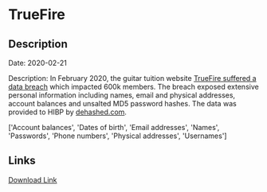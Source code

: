 # TrueFire

## Description

Date: 2020-02-21

Description:
In February 2020, the guitar tuition website <a href="https://guitar.com/news/industry-news/truefire-data-breach/" target="_blank" rel="noopener">TrueFire suffered a data breach</a> which impacted 600k members. The breach exposed extensive personal information including names, email and physical addresses, account balances and unsalted MD5 password hashes. The data was provided to HIBP by <a href="https://dehashed.com/" target="_blank" rel="noopener">dehashed.com</a>.


['Account balances', 'Dates of birth', 'Email addresses', 'Names', 'Passwords', 'Phone numbers', 'Physical addresses', 'Usernames']

## Links

[Download Link](https://link-to.net/1229997/728.4186450364733/dynamic/?r=aHR0cHM6Ly93d3cubWVkaWFmaXJlLmNvbS92aWV3L3h2bkU4TFZUTnUwcFNydi90cnVlZmlyZS5jb20vZmlsZQ==)